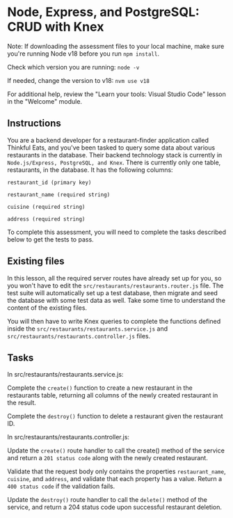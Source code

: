 # Node, Express, and PostgreSQL: CRUD with Knex
Note: If downloading the assessment files to your local machine, make sure you're running Node v18 before you run `npm install`.

Check which version you are running: `node -v`

If needed, change the version to v18: `nvm use v18`

For additional help, review the "Learn your tools: Visual Studio Code" lesson in the "Welcome" module.

## Instructions
You are a backend developer for a restaurant-finder application called Thinkful Eats, and you've been tasked to query some data about various restaurants in the database. Their backend technology stack is currently in `Node.js/Express, PostgreSQL, and Knex`. There is currently only one table, restaurants, in the database. It has the following columns:

`restaurant_id (primary key)`

`restaurant_name (required string)`

`cuisine (required string)`

`address (required string)`

To complete this assessment, you will need to complete the tasks described below to get the tests to pass.

## Existing files
In this lesson, all the required server routes have already set up for you, so you won't have to edit the `src/restaurants/restaurants.router.js` file. The test suite will automatically set up a test 
database, then migrate and seed the database with some test data as well. Take some time to understand the content of the existing files.

You will then have to write Knex queries to complete the functions defined inside the `src/restaurants/restaurants.service.js` and `src/restaurants/restaurants.controller.js` files.

## Tasks
In src/restaurants/restaurants.service.js:

Complete the `create()` function to create a new restaurant in the restaurants table, returning all columns of the newly created restaurant in the result.

Complete the `destroy()` function to delete a restaurant given the restaurant ID.

In src/restaurants/restaurants.controller.js:

Update the `create()` route handler to call the create() method of the service and return a `201 status code` along with the newly created restaurant.

Validate that the request body only contains the properties `restaurant_name`, `cuisine`, and `address`, and validate that each property has a value. Return a `400 status code` if the validation fails.

Update the `destroy()` route handler to call the `delete()` method of the service, and return a 204 status code upon successful restaurant deletion.
